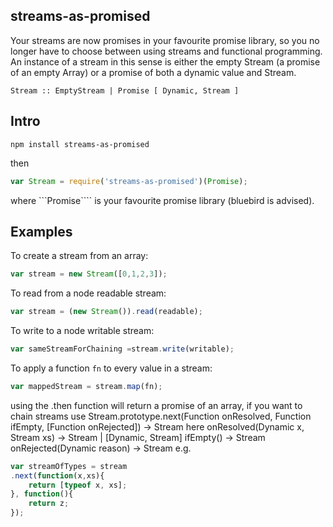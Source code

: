 ## streams-as-promised

Your streams are now promises in your favourite promise library, so you no longer have to choose between using streams and functional programming. An instance of a stream in this sense is either the empty Stream (a promise of an empty Array) or a promise of both a dynamic value and Stream.

    Stream :: EmptyStream | Promise [ Dynamic, Stream ]

## Intro

    npm install streams-as-promised

then 

```js
var Stream = require('streams-as-promised')(Promise);
```
where ```Promise```` is your favourite promise library (bluebird is advised).


## Examples

To create a stream from an array:
```js
var stream = new Stream([0,1,2,3]);
```

To read from a node readable stream:
```js
var stream = (new Stream()).read(readable);
```


To write to a node writable stream:
```js
var sameStreamForChaining =stream.write(writable);
```


To apply a function ```fn``` to every value in a stream:
```js
var mappedStream = stream.map(fn);
```

using the .then function will return a promise of an array, if you want to chain streams use
    Stream.prototype.next(Function onResolved, Function ifEmpty, [Function onRejected]) -> Stream
here
    onResolved(Dynamic x, Stream xs) -> Stream | [Dynamic, Stream]
    ifEmpty() -> Stream
    onRejected(Dynamic reason) -> Stream
e.g.
```js
var streamOfTypes = stream
.next(function(x,xs){
	return [typeof x, xs];
}, function(){
	return z;
});
```
